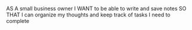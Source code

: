 AS A small business owner
I WANT to be able to write and save notes
SO THAT I can organize my thoughts and keep track of tasks I need to complete